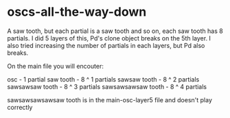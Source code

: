 # oscs-all-the-way-down

 A saw tooth, but each partial is a saw tooth and so on, each saw tooth has 8 partials. I did 5 layers of this, Pd's clone object breaks on the 5th layer. I also tried increasing the number of partials in each layers, but Pd also breaks.

 On the main file you will encouter:

 osc -                    1 partial
 saw tooth -          8 ^ 1 partials
 sawsaw tooth -       8 ^ 2 partials
 sawsawsaw tooth -    8 ^ 3 partials
 sawsawsawsaw tooth - 8 ^ 4 partials

 sawsawsawsawsaw tooth is in the main-osc-layer5 file and doesn't play correctly